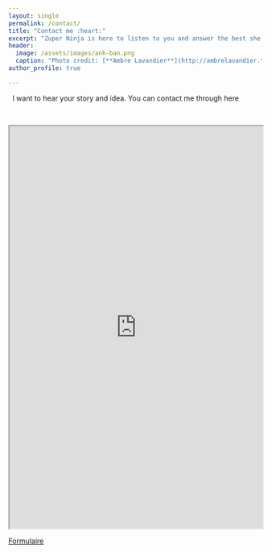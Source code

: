 ```yaml
---
layout: single
permalink: /contact/
title: "Contact me :heart:"
excerpt: "Zuper Ninja is here to listen to you and answer the best she can."
header:
  image: /assets/images/ank-ban.png
  caption: "Photo credit: [**Ambre Lavandier**](http://ambrelavandier.tumblr.com/)"
author_profile: true

---
```




&nbsp;
I want to hear your story and idea. You can contact me through here

&nbsp;

<iframe src="https://framaforms.org/contact-1525167372" width="100%" height="800" border="0" ></iframe>  

<a href="https://framaforms.org/contact-1525167372">Formulaire</a>
